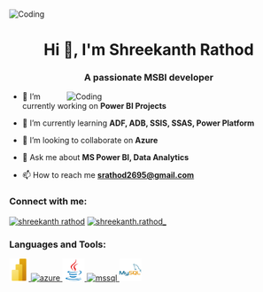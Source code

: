 <img align="center" alt="Coding" width="1000" src="https://r7q6w9z6.rocketcdn.me/career/wp-content/uploads/2020/03/hello.gif">
<h1 align="center">Hi 👋, I'm Shreekanth Rathod</h1>
<h3 align="center">A passionate MSBI developer</h3>

<img align="right" alt="Coding" width="400" src="https://cdn-acdhi.nitrocdn.com/hXyuVswrwlizpLWkYZeWRpAyePZJyHjB/assets/static/optimized/rev-7b99b31/wp-content/uploads/2018/08/Power-BI-GIF-1.gif">

- 🔭 I’m currently working on **Power BI Projects**

- 🌱 I’m currently learning **ADF, ADB, SSIS, SSAS, Power Platform**

- 👯 I’m looking to collaborate on **Azure**

- 💬 Ask me about **MS Power BI, Data Analytics**

- 📫 How to reach me **srathod2695@gmail.com**

<h3 align="left">Connect with me:</h3>
<p align="left">
<a href="https://www.linkedin.com/in/shreekanth-rathod" target="blank"><img align="center" src="https://raw.githubusercontent.com/rahuldkjain/github-profile-readme-generator/master/src/images/icons/Social/linked-in-alt.svg" alt="shreekanth rathod" height="30" width="40" /></a>
<a href="https://instagram.com/shreekanth.rathod_" target="blank"><img align="center" src="https://raw.githubusercontent.com/rahuldkjain/github-profile-readme-generator/master/src/images/icons/Social/instagram.svg" alt="shreekanth.rathod_" height="30" width="40" /></a>
</p>

<h3 align="left">Languages and Tools:</h3>
<p align="left"> <a href="https://app.powerbi.com/" target="_blank" rel="noreferrer"> <img src="https://raw.githubusercontent.com/Shreekanth-Rathod/Shreekanth/main/Power_BI_40x40.png" alt="mssql" width="35" height="40"/> </a><a href="https://azure.microsoft.com/en-in/" target="_blank" rel="noreferrer"> <img src="https://www.vectorlogo.zone/logos/microsoft_azure/microsoft_azure-icon.svg" alt="azure" width="40" height="40"/> </a> <a href="https://www.java.com" target="_blank" rel="noreferrer"> <img src="https://raw.githubusercontent.com/devicons/devicon/master/icons/java/java-original.svg" alt="java" width="40" height="40"/> </a> <a href="https://www.microsoft.com/en-us/sql-server" target="_blank" rel="noreferrer"> <img src="https://www.svgrepo.com/show/303229/microsoft-sql-server-logo.svg" alt="mssql" width="40" height="40"/> </a> <a href="https://www.mysql.com/" target="_blank" rel="noreferrer"> <img src="https://raw.githubusercontent.com/devicons/devicon/master/icons/mysql/mysql-original-wordmark.svg" alt="mysql" width="40" height="40"/> </a> </p>
